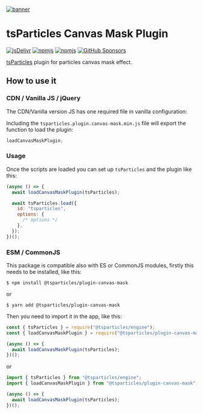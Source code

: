 [![banner](https://particles.js.org/images/banner2.png)](https://particles.js.org)

# tsParticles Canvas Mask Plugin

[![jsDelivr](https://data.jsdelivr.com/v1/package/npm/@tsparticles/plugin-canvas-mask/badge)](https://www.jsdelivr.com/package/npm/@tsparticles/plugin-canvas-mask)
[![npmjs](https://badge.fury.io/js/@tsparticles/plugin-canvas-mask.svg)](https://www.npmjs.com/package/@tsparticles/plugin-canvas-mask)
[![npmjs](https://img.shields.io/npm/dt/@tsparticles/plugin-canvas-mask)](https://www.npmjs.com/package/@tsparticles/plugin-canvas-mask) [![GitHub Sponsors](https://img.shields.io/github/sponsors/matteobruni)](https://github.com/sponsors/matteobruni)

[tsParticles](https://github.com/matteobruni/tsparticles) plugin for particles canvas mask effect.

## How to use it

### CDN / Vanilla JS / jQuery

The CDN/Vanilla version JS has one required file in vanilla configuration:

Including the `tsparticles.plugin.canvas-mask.min.js` file will export the function to load the plugin:

```javascript
loadCanvasMaskPlugin;
```

### Usage

Once the scripts are loaded you can set up `tsParticles` and the plugin like this:

```javascript
(async () => {
  await loadCanvasMaskPlugin(tsParticles);

  await tsParticles.load({
    id: "tsparticles",
    options: {
      /* options */
    },
  });
})();
```

### ESM / CommonJS

This package is compatible also with ES or CommonJS modules, firstly this needs to be installed, like this:

```shell
$ npm install @tsparticles/plugin-canvas-mask
```

or

```shell
$ yarn add @tsparticles/plugin-canvas-mask
```

Then you need to import it in the app, like this:

```javascript
const { tsParticles } = require("@tsparticles/engine");
const { loadCanvasMaskPlugin } = require("@tsparticles/plugin-canvas-mask");

(async () => {
  await loadCanvasMaskPlugin(tsParticles);
})();
```

or

```javascript
import { tsParticles } from "@tsparticles/engine";
import { loadCanvasMaskPlugin } from "@tsparticles/plugin-canvas-mask";

(async () => {
  await loadCanvasMaskPlugin(tsParticles);
})();
```
